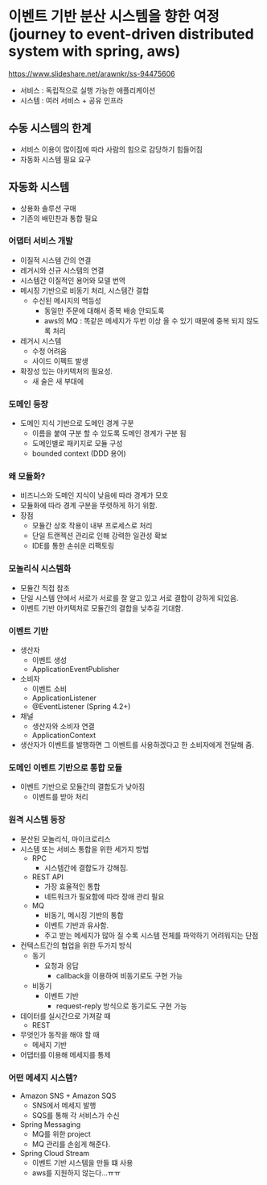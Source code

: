 # 이벤트 기반 분산 시스템을 향한 여정 (journey to event-driven distributed system with spring, aws)
https://www.slideshare.net/arawnkr/ss-94475606

- 서비스 : 독립적으로 실행 가능한 애플리케이션
- 시스템 : 여러 서비스 + 공유 인프라

## 수동 시스템의 한계
- 서비스 이용이 많이짐에 따라 사람의 힘으로 감당하기 힘들어짐
- 자동화 시스템 필요 요구

## 자동화 시스템
- 상용화 솔루션 구매
- 기존의 배민찬과 통합 필요

### 어댑터 서비스 개발
- 이질적 시스템 간의 연결
- 레거시와 신규 시스템의 연결
- 시스템간 이질적인 용어와 모델 번역
- 메시징 기반으로 비동기 처리, 시스템간 결합
    - 수신된 메시지의 멱등성
        - 동일만 주문에 대해서 중복 배송 안되도록
        - aws의 MQ : 똑같은 메세지가 두번 이상 올 수 있기 때문에 중복 되지 않도록 처리
- 레거시 시스템
    - 수정 어려움
    - 사이드 이펙트 발생
- 확장성 있는 아키텍처의 필요성.
    - 새 술은 새 부대에

### 도메인 등장
- 도메인 지식 기반으로 도메인 경계 구분
    - 이름을 붙여 구분 할 수 있도록 도메인 경계가 구분 됨
    - 도메인별로 패키지로 모듈 구성
    - bounded context (DDD 용어)

### 왜 모듈화?
- 비즈니스와 도메인 지식이 낮음에 따라 경계가 모호
- 모듈화에 따라 경계 구분을 뚜렷하게 하기 위함.
- 장점
    - 모듈간 상호 작용이 내부 프로세스로 처리
    - 단일 트랜젝션 관리로 인해 강력한 일관성 확보
    - IDE를 통한 손쉬운 리팩토링

### 모놀리식 시스템화
- 모듈간 직접 참조
- 단일 시스템 안에서 서로가 서로를 잘 알고 있고 서로 결합이 강하게 되있음.
- 이벤트 기반 아키텍처로 모듈간의 결합을 낮추길 기대함.

### 이벤트 기반
- 생산자
    - 이벤트 생성
    - ApplicationEventPublisher
- 소비자
    - 이벤트 소비
    - ApplicationListener
    - @EventListener (Spring 4.2+)
- 채널
    - 생산자와 소비자 연결
    - ApplicationContext
- 생산자가 이벤트를 발행하면 그 이벤트를 사용하겠다고 한 소비자에게 전달해 줌.

### 도메인 이벤트 기반으로 통합 모듈
- 이벤트 기반으로 모듈간의 결합도가 낮아짐
    - 이벤트를 받아 처리

### 원격 시스템 등장
- 분산된 모놀리식, 마이크로리스
- 시스템 또는 서비스 통합을 위한 세가지 방법
    - RPC
        - 시스템간에 결합도가 강해짐.
    - REST API
        - 가장 효율적인 통합
        - 네트워크가 필요함에 따라 장애 관리 필요
    - MQ
        - 비동기, 메시징 기반의 통합
        - 이벤트 기반과 유사함.
        - 주고 받는 메세지가 많아 질 수록 시스템 전체를 파악하기 어려워지는 단점
- 컨텍스트간의 협업을 위한 두가지 방식
    - 동기
        - 요청과 응답
            - callback을 이용하여 비동기로도 구현 가능
    - 비동기
        - 이벤트 기반
            - request-reply 방식으로 동기로도 구현 가능
- 데이터를 실시간으로 가져갈 때
    - REST
- 무엇인가 동작을 해야 할 때
    - 메세지 기반
- 어댑터를 이용해 메세지를 통제

### 어떤 메세지 시스템?
- Amazon SNS + Amazon SQS
    - SNS에서 메세지 발행
    - SQS를 통해 각 서비스가 수신
- Spring Messaging
    - MQ를 위한 project
    - MQ 관리를 손쉽게 해준다.
- Spring Cloud Stream
    - 이벤트 기반 시스템을 만들 떄 사용
    - aws를 지원하지 않는다...ㅠㅠ
